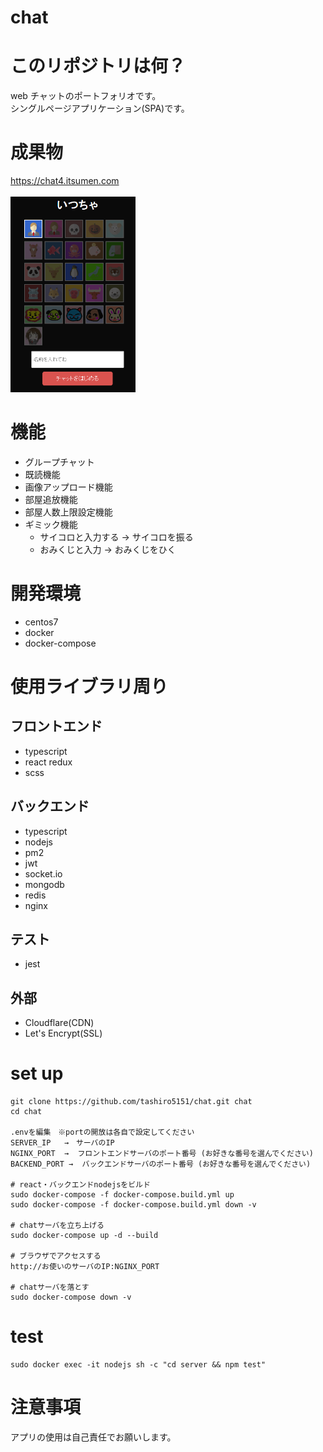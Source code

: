 # chat

# このリポジトリは何？

web チャットのポートフォリオです。<br />
シングルページアプリケーション(SPA)です。

# 成果物

<a href="https://chat4.itsumen.com">https://chat4.itsumen.com</a> <br /><br />
<img src="https://github.com/tashiro5151/chat/blob/master/top.png" width="200">

# 機能

- グループチャット
- 既読機能
- 画像アップロード機能
- 部屋追放機能
- 部屋人数上限設定機能
- ギミック機能
  - サイコロと入力する → サイコロを振る
  - おみくじと入力 → おみくじをひく

# 開発環境

- centos7
- docker <br/>
- docker-compose <br/>

# 使用ライブラリ周り

## フロントエンド

- typescript
- react redux
- scss

## バックエンド

- typescript
- nodejs
- pm2
- jwt
- socket.io
- mongodb
- redis
- nginx

## テスト

- jest

## 外部

- Cloudflare(CDN)
- Let's Encrypt(SSL)

# set up

```
git clone https://github.com/tashiro5151/chat.git chat
cd chat

.envを編集　※portの開放は各自で設定してください
SERVER_IP   →　サーバのIP
NGINX_PORT  →  フロントエンドサーバのポート番号 (お好きな番号を選んでください)
BACKEND_PORT →  バックエンドサーバのポート番号 (お好きな番号を選んでください)

# react・バックエンドnodejsをビルド
sudo docker-compose -f docker-compose.build.yml up
sudo docker-compose -f docker-compose.build.yml down -v

# chatサーバを立ち上げる
sudo docker-compose up -d --build

# ブラウザでアクセスする
http://お使いのサーバのIP:NGINX_PORT

# chatサーバを落とす
sudo docker-compose down -v
```

# test

```
sudo docker exec -it nodejs sh -c "cd server && npm test"
```

# 注意事項

アプリの使用は自己責任でお願いします。
